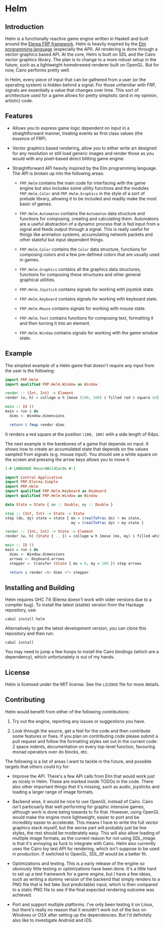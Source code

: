 # Helm

## Introduction

Helm is a functionally reactive game engine written in Haskell and built around
the [Elerea FRP framework](https://github.com/cobbpg/elerea). Helm is
heavily inspired by the [Elm programming language](http://elm-lang.org) (especially the API).
All rendering is done through a vector-graphics based API. At the core, Helm is
built on SDL and the Cairo vector graphics library. The plan is to change to a more
robust setup in the future, such as a lightweight homebrewed renderer built on OpenGL.
But for now, Cairo performs pretty well.

In Helm, every piece of input that can be gathered from a user (or the operating system)
is hidden behind a signal. For those unfamiliar with FRP, signals are essentially
a value that changes over time. This sort of architecture used for a game allows for pretty
simplistic (and in my opinion, artistic) code.

## Features

* Allows you to express game logic dependent on input in a straightforward manner,
  treating events as first class values (the essence of FRP).

* Vector graphics based rendering, allow you to either write art
  designed for any resolution or still load generic images and render
  those as you would with any pixel-based direct blitting game engine.

* Straightforward API heavily inspired by the Elm programming language. The API
  is broken up into the following areas:

  * `FRP.Helm` contains the main code for interfacing with the game engine but
    also includes some utility functions and the modules `FRP.Helm.Color` and `FRP.Helm.Graphics`
    in the style of a sort of prelude library, allowing it to be included and readily
    make the most basic of games.

  * `FRP.Helm.Automaton` contains the `Automaton` data structure and functions
    for composing, creating and calculating them. Automatons are a useful
    abstraction of a dynamic process that is fed input from a signal
    and feeds output through a signal. This is really useful for things
    like animation systems, accumulating network packets and other
    stateful but input dependent things.

  * `FRP.Helm.Color` contains the `Color` data structure, functions for composing
    colors and a few pre-defined colors that are usually used in games.

  * `FRP.Helm.Graphics` contains all the graphics data structures, functions
    for composing these structures and other general graphical utilities.

  * `FRP.Helm.Joystick` contains signals for working with joystick state.

  * `FRP.Helm.Keyboard` contains signals for working with keyboard state.

  * `FRP.Helm.Mouse` contains signals for working with mouse state.

  * `FRP.Helm.Text` contains functions for composing text, formatting it
    and then turning it into an element.

  * `FRP.Helm.Window` contains signals for working with the game window state.

## Example

The simplest example of a Helm game that doesn't require any input from the user is the following:

```haskell
import FRP.Helm
import qualified FRP.Helm.Window as Window

render :: (Int, Int) -> Element
render (w, h) = collage w h [move (100, 100) $ filled red $ square 64]

main :: IO ()
main = run $ do
  dims <- Window.dimensions

  return $ fmap render dims
```

It renders a red square at the position `(100, 100)` with a side length of 64px.  
  
The next example is the barebones of a game that depends on input. It shows how to create
an accumulated state that depends on the values sampled from signals (e.g. mouse input).
You should see a white square on the screen and pressing the arrow keys allows you to move it.

```haskell
{-# LANGUAGE RecordWildCards #-}

import Control.Applicative
import FRP.Elerea.Simple
import FRP.Helm
import qualified FRP.Helm.Keyboard as Keyboard
import qualified FRP.Helm.Window as Window

data State = State { mx :: Double, my :: Double }

step :: (Int, Int) -> State -> State
step (dx, dy) state = state { mx = (realToFrac dx) + mx state,
                              my = (realToFrac dy) + my state }

render :: (Int, Int) -> State -> Element
render (w, h) (State { .. }) = collage w h [move (mx, my) $ filled white $ square 100]

main :: IO ()
main = run $ do
  dims <- Window.dimensions
  arrows <- Keyboard.arrows
  stepper <- transfer (State { mx = 0, my = 100 }) step arrows

  return $ render <$> dims <*> stepper
```

## Installing and Building

Helm requires GHC 7.6 (Elerea doesn't work with older versions due to a compiler bug).
To install the latest (stable) version from the Hackage repository, use:

```
cabal install helm
```

Alternatively to get the latest development version, you can clone this repository and then run:

```
cabal install
```

You may need to jump a few hoops to install the Cairo bindings (which are a dependency),
which unfortunately is out of my hands.

## License

Helm is licensed under the MIT license. See the `LICENSE` file for more details.

## Contributing

Helm would benefit from either of the following contributions:

1. Try out the engine, reporting any issues or suggestions you have.

2. Look through the source, get a feel for the code and then
   contribute some features or fixes. If you plan on contributing
   code please submit a pull request and follow the formatting
   styles set out in the current code: 2 space indents, documentation
   on every top-level function, favouring monad operators over
   do blocks, etc.

The following is a list of areas I want to tackle in the future, 
and possible targets that others could try for:

* Improve the API. There's a few API calls from Elm that would work
  just as nicely in Helm. These are marked inside TODOs in the code.
  There also other important things that it's missing,
  such as audio, joysticks and loading a larger range of
  image formats.

* Backend wise, it would be nice to use OpenGL instead of Cairo.
  Cairo isn't particuarly that well performing for graphic intensive games,
  although work is done being towards to fix that. However, using
  OpenGL would make the engine more lightweight, easier to port
  and be incredibly easier to accelerate. This means I have
  to write the full vector graphics stack myself, but the worse part
  will probably just be line styles, the rest should be moderately easy.
  This will also allow loading of multiple image formats, as the current
  reason for not using SDL_image is that it's annoying as fuck
  to integrate with Cairo. Helm also currently uses the Cairo toy text
  API for rendering, which isn't suppose to be used in production. If switched
  to OpenGL, SDL_ttf would be a better fit.

* Optimizations and testing. This is a early release of the engine so
  obviously little testing or optimizations have been done.
  It's a little hard to set up a test framework for a game engine,
  but I have a few ideas, such as writing a dummy version of the backend
  that simply renders to a PNG file that is fed fake (but predictable) input,
  which is then compared to a static PNG file to see if the final expected
  rendering outcome was achieved.

* Port and support multiple platforms. I've only been testing it on
  Linux, but there's really no reason that it wouldn't work out of the box
  on Windows or OSX after setting up the dependencies. But I'd definitely
  also like to investigate Android and iOS.
